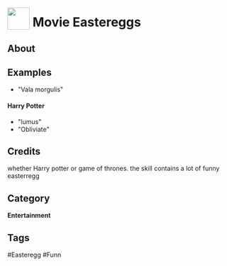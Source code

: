 # <img src="https://raw.githack.com/FortAwesome/Font-Awesome/master/svgs/solid/egg.svg" card_color="#22A7F0" width="50" height="50" style="vertical-align:bottom"/> Movie Eastereggs


## About


## Examples
* "Vala morgulis"
#### Harry Potter
* "lumus"
* "Obliviate"

## Credits
whether Harry potter or game of thrones. the skill contains a lot of funny easterregg

## Category
**Entertainment**

## Tags
#Easteregg
#Funn


